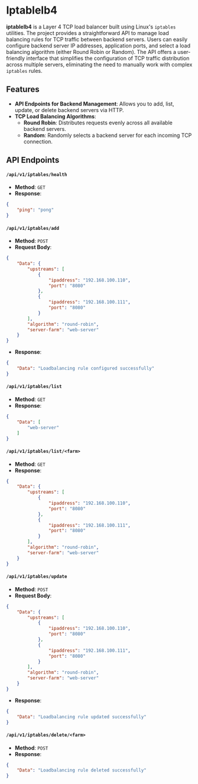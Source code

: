 # Iptablelb4

**iptablelb4** is a Layer 4 TCP load balancer built using Linux's `iptables` utilities. The project provides a straightforward API to manage load balancing rules for TCP traffic between backend servers. Users can easily configure backend server IP addresses, application ports, and select a load balancing algorithm (either Round Robin or Random). The API offers a user-friendly interface that simplifies the configuration of TCP traffic distribution across multiple servers, eliminating the need to manually work with complex `iptables` rules.

## Features

- **API Endpoints for Backend Management**: Allows you to add, list, update, or delete backend servers via HTTP.
- **TCP Load Balancing Algorithms**:
  - **Round Robin**: Distributes requests evenly across all available backend servers.
  - **Random**: Randomly selects a backend server for each incoming TCP connection.

## API Endpoints

#### `/api/v1/iptables/health`

- **Method**: `GET`
- **Response**:
```json
{
    "ping": "pong"
}
```

#### `/api/v1/iptables/add`

- **Method**: `POST`
- **Request Body**:

```json
{
    "Data": {
        "upstreams": [
            {
                "ipaddress": "192.168.100.110",
                "port": "8080"
            },
            {
                "ipaddress": "192.168.100.111",
                "port": "8080"
            }
        ],
        "algorithm": "round-robin",
        "server-farm": "web-server"
    }
}
```

- **Response**: 

```json
{
    "Data": "Loadbalancing rule configured successfully"
}
```

#### `/api/v1/iptables/list`

- **Method**: `GET`
- **Response**:

```json
{
    "Data": [
        "web-server"
    ]
}
```

#### `/api/v1/iptables/list/<farm>`

- **Method**: `GET`
- **Response**:

```json
{
    "Data": {
        "upstreams": [
            {
                "ipaddress": "192.168.100.110",
                "port": "8080"
            },
            {
                "ipaddress": "192.168.100.111",
                "port": "8080"
            }
        ],
        "algorithm": "round-robin",
        "server-farm": "web-server"
    }
}
```



#### `/api/v1/iptables/update`

- **Method**: `POST`
- **Request Body**:

```json
{
    "Data": {
        "upstreams": [
            {
                "ipaddress": "192.168.100.110",
                "port": "8080"
            },
            {
                "ipaddress": "192.168.100.111",
                "port": "8080"
            }
        ],
        "algorithm": "round-robin",
        "server-farm": "web-server"
    }
}
```

- **Response**: 

```json
{
    "Data": "Loadbalancing rule updated successfully"
}
```
#### `/api/v1/iptables/delete/<farm>`

- **Method**: `POST`
- **Response**:

```json
{
    "Data": "Loadbalancing rule deleted successfully"
}
```

